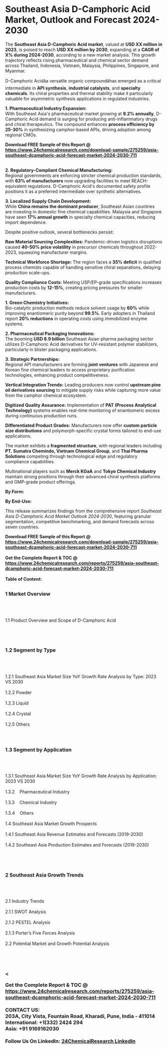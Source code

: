 <h1>Southeast Asia D-Camphoric Acid Market, Outlook and Forecast 2024-2030</h1><p>The <strong>Southeast Asia D-Camphoric Acid market</strong>, valued at <strong>USD XX million in 2023</strong>, is poised to reach <strong>USD XX million by 2030</strong>, expanding at a <strong>CAGR of X% during 2024-2030</strong>, according to a new market analysis. This growth trajectory reflects rising pharmaceutical and chemical sector demand across Thailand, Indonesia, Vietnam, Malaysia, Philippines, Singapore, and Myanmar.</p><p>D-Camphoric Acidâa versatile organic compoundâhas emerged as a critical intermediate in <strong>API synthesis</strong>, <strong>industrial catalysts</strong>, and <strong>specialty chemicals</strong>. Its chiral properties and thermal stability make it particularly valuable for asymmetric synthesis applications in regulated industries.</p><p><strong>1. Pharmaceutical Industry Expansion:</strong><br>
With Southeast Asia's pharmaceutical market growing at <strong>9.2% annually</strong>, D-Camphoric Acid demand is surging for producing anti-inflammatory drugs and chiral therapeutics. The compound enhances <strong>process efficiency by 25-30%</strong> in synthesizing camphor-based APIs, driving adoption among regional CMOs.</p><div><b>Download FREE Sample of this Report @ 
            <a href="https://www.24chemicalresearch.com/download-sample/275259/asia-southeast-dcamphoric-acid-forecast-market-2024-2030-711">
            https://www.24chemicalresearch.com/download-sample/275259/asia-southeast-dcamphoric-acid-forecast-market-2024-2030-711</a></b></div><br><p><strong>2. Regulatory-Compliant Chemical Manufacturing:</strong><br>
Regional governments are enforcing stricter chemical production standards, with <strong>63% of manufacturers</strong> now upgrading facilities to meet REACH-equivalent regulations. D-Camphoric Acid's documented safety profile positions it as a preferred intermediate over synthetic alternatives.</p><p><strong>3. Localized Supply Chain Development:</strong><br>
While <strong>China remains the dominant producer</strong>, Southeast Asian countries are investing in domestic fine chemical capabilities. Malaysia and Singapore have seen <strong>17% annual growth</strong> in specialty chemical capacities, reducing import dependence.</p><p>Despite positive outlook, several bottlenecks persist:</p><p><strong>Raw Material Sourcing Complexities:</strong> Pandemic-driven logistics disruptions caused <strong>40-50% price volatility</strong> in precursor chemicals throughout 2022-2023, squeezing manufacturer margins.</p><p><strong>Technical Workforce Shortage:</strong> The region faces a <strong>35% deficit</strong> in qualified process chemists capable of handling sensitive chiral separations, delaying production scale-ups.</p><p><strong>Quality Compliance Costs:</strong> Meeting USP/EP-grade specifications increases production costs by <strong>12-15%</strong>, creating pricing pressures for smaller manufacturers.</p><p><strong>1. Green Chemistry Initiatives:</strong><br>
Bio-catalytic production methods reduce solvent usage by <strong>60%</strong> while improving enantiomeric purity beyond <strong>99.5%</strong>. Early adopters in Thailand report <strong>20% reductions</strong> in operating costs using immobilized enzyme systems.</p><p><strong>2. Pharmaceutical Packaging Innovations:</strong><br>
The booming <strong>USD 8.9 billion</strong> Southeast Asian pharma packaging sector utilizes D-Camphoric Acid derivatives for UV-resistant polymer stabilizers, particularly in blister packaging applications.</p><p><strong>3. Strategic Partnerships:</strong><br>
Regional API manufacturers are forming <strong>joint ventures</strong> with Japanese and Korean fine chemical leaders to access proprietary purification technologies, enhancing product competitiveness.</p><p><strong>Vertical Integration Trends:</strong> Leading producers now control <strong>upstream pine oil derivatives sourcing</strong> to mitigate supply risks while capturing more value from the camphor chemical ecosystem.</p><p><strong>Digitized Quality Assurance:</strong> Implementation of <strong>PAT (Process Analytical Technology)</strong> systems enables real-time monitoring of enantiomeric excess during continuous production runs.</p><p><strong>Differentiated Product Grades:</strong> Manufacturers now offer <strong>custom particle size distributions</strong> and polymorph-specific crystal forms tailored to end-use applications.</p><p>The market exhibits a <strong>fragmented structure</strong>, with regional leaders including <strong>PT. Sumatra Chemindo, Vietnam Chemical Group</strong>, and <strong>Thai Pharma Solutions</strong> competing through technological edge and regulatory compliance capabilities.</p><p>Multinational players such as <strong>Merck KGaA</strong> and <strong>Tokyo Chemical Industry</strong> maintain strong positions through their advanced chiral synthesis platforms and GMP-grade product offerings.</p><p><strong>By Form:</strong></p><p><strong>By End-Use:</strong></p><p>This release summarizes findings from the comprehensive report <em>Southeast Asia D-Camphoric Acid Market Outlook 2024-2030</em>, featuring granular segmentation, competitive benchmarking, and demand forecasts across seven countries.</p><div><b>Download FREE Sample of this Report @ 
            <a href="https://www.24chemicalresearch.com/download-sample/275259/asia-southeast-dcamphoric-acid-forecast-market-2024-2030-711">
            https://www.24chemicalresearch.com/download-sample/275259/asia-southeast-dcamphoric-acid-forecast-market-2024-2030-711</a></b></div><br><div><b>Get the Complete Report & TOC @ 
            <a href="https://www.24chemicalresearch.com/reports/275259/asia-southeast-dcamphoric-acid-forecast-market-2024-2030-711">
            https://www.24chemicalresearch.com/reports/275259/asia-southeast-dcamphoric-acid-forecast-market-2024-2030-711</a></b></div><br>
            <b>Table of Content:</b><p><h2><span style="font-size:16px"><strong>1 Market Overview&nbsp;&nbsp; &nbsp;</strong></span></h2><br />
<br />
<p>1.1 Product Overview and Scope of D-Camphoric Acid&nbsp;</p><br />
<br />
<h2><strong><span style="font-size:16px">1.2 Segment by Type&nbsp;&nbsp; &nbsp;</span></strong></h2><br />
<br />
<p>1.2.1 Southeast Asia Market Size YoY Growth Rate Analysis by Type: 2023 VS 2030&nbsp;&nbsp; &nbsp;<br /><br />
1.2.2 Powder&nbsp;&nbsp; &nbsp;<br /><br />
1.2.3 Liquid<br /><br />
1.2.4 Crystal<br /><br />
1.2.5 Others<br /><br />
<br />
<h2><span style="font-size:16px"><strong>1.3 Segment by Application&nbsp;&nbsp;</strong></span></h2><br />
<br />
<p>1.3.1 Southeast Asia Market Size YoY Growth Rate Analysis by Application: 2023 VS 2030&nbsp;&nbsp; &nbsp;<br /><br />
1.3.2&nbsp;&nbsp; &nbsp;Pharmaceutical Industry<br /><br />
1.3.3&nbsp;&nbsp; &nbsp;Chemical Industry<br /><br />
1.3.4&nbsp;&nbsp; &nbsp;Others<br /><br />
1.4 Southeast Asia Market Growth Prospects&nbsp;&nbsp; &nbsp;<br /><br />
1.4.1 Southeast Asia Revenue Estimates and Forecasts (2019-2030)&nbsp;&nbsp; &nbsp;<br /><br />
1.4.2 Southeast Asia Production Estimates and Forecasts (2019-2030)&nbsp;&nbsp;</p><br />
<br />
<h2><span style="font-size:16px"><strong>2 Southeast Asia Growth Trends&nbsp;&nbsp; &nbsp;</strong></span></h2><br />
<br />
<p>2.1 Industry Trends&nbsp;&nbsp; &nbsp;<br /><br />
2.1.1 SWOT Analysis&nbsp;&nbsp; &nbsp;<br /><br />
2.1.2 PESTEL Analysis&nbsp;&nbsp; &nbsp;<br /><br />
2.1.3 Porter&rsquo;s Five Forces Analysis&nbsp;&nbsp; &nbsp;<br /><br />
2.2 Potential Market and Growth Potential Analysis&nbsp;&nbsp; &nbsp;</p><br />
<br />
<h2><span style="font-size:16px"><</p><div><b>Get the Complete Report & TOC @ 
            <a href="https://www.24chemicalresearch.com/reports/275259/asia-southeast-dcamphoric-acid-forecast-market-2024-2030-711">
            https://www.24chemicalresearch.com/reports/275259/asia-southeast-dcamphoric-acid-forecast-market-2024-2030-711</a></b></div><br><b>CONTACT US:</b><br>
            203A, City Vista, Fountain Road, Kharadi, Pune, India - 411014<br>
            International: +1(332) 2424 294<br>
            Asia: +91 9169162030 <br><br>
            Follow Us On LinkedIn: <a href="https://www.linkedin.com/company/24chemicalresearch/">24ChemicalResearch LinkedIn</a>